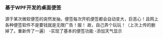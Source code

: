 ### 基于WPF开发的桌面便签
源于某次微软便签的突然发抽，便签每次开机便签都会自动变大，巨恶心！且网上各种便签软件不是要钱就是无限广告！服！
故，自己弄个玩玩！（上次上传的删掉了。重新传了一遍）
-实现了基本的便签功能
-添加天气显示

